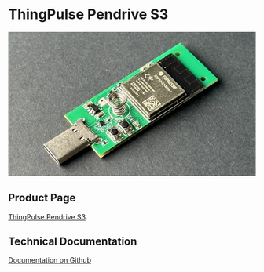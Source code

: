 # ThingPulse Pendrive S3

![ThingPulse Pendrive S3](../img/products/ThingPulse_PendriveS3_M.jpeg)

## Product Page 

[ThingPulse Pendrive S3](https://thingpulse.com/product/esp32-s3-pendrive-s3-128mb/).

## Technical Documentation

[Documentation on Github](https://github.com/ThingPulse/thingpulse-devices/tree/master/pendrive-s3)

